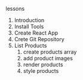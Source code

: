 lessons
1. Introduction
2. Install Tools
3. Create React App
4. Crete Git Repository
5. List Products
   1. create products array
   2. add product images
   3. render products
   4. style products
   